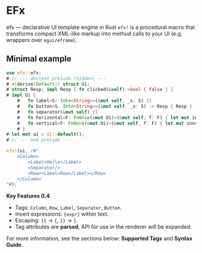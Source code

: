 # EFx

efx — declarative UI template engine in Rust
`efx!` is a procedural macro that transforms compact XML-like markup into method calls to your UI (e.g. wrappers over `egui/eframe`).

## Minimal example

```rust
use efx::efx;
# // --- doctest prelude (hidden) ---
# #[derive(Default)] struct Ui;
# struct Resp; impl Resp { fn clicked(&self)->bool { false } }
# impl Ui {
    #   fn label<S: Into<String>>(&mut self, _s: S) {}
    #   fn button<S: Into<String>>(&mut self, _s: S) -> Resp { Resp }
    #   fn separator(&mut self) {}
    #   fn horizontal<F: FnOnce(&mut Ui)>(&mut self, f: F) { let mut inner = Ui::default(); f(&mut inner); }
    #   fn vertical<F: FnOnce(&mut Ui)>(&mut self, f: F) { let mut inner = Ui::default(); f(&mut inner); }
    # }
# let mut ui = Ui::default();
# // --- end prelude ---

efx!(ui, r#"
    <Column>
        <Label>Hello</Label>
        <Separator/>
        <Row><Label>Row</Label></Row>
    </Column>
"#);
```
**Key Features 0.4**
- Tags: `Column`, `Row`, `Label`, `Separator`, `Button`.
- Insert expressions: `{expr}` within text.
- Escaping: `{{` → `{`, `}}` → `}`.
- Tag attributes are **parsed**, API for use in the renderer will be expanded.

For more information, see the sections below: **Supported Tags** and **Syntax Guide**.